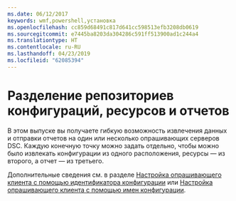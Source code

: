 ```yaml
---
ms.date: 06/12/2017
keywords: wmf,powershell,установка
ms.openlocfilehash: cc859d68491c817d641cc598513efb3208db0619
ms.sourcegitcommit: e7445ba8203da304286c591ff513900ad1c244a4
ms.translationtype: HT
ms.contentlocale: ru-RU
ms.lasthandoff: 04/23/2019
ms.locfileid: "62085394"
---
```

# <a name="separation-of-configuration-resource-and-report-repositories"></a>Разделение репозиториев конфигураций, ресурсов и отчетов

В этом выпуске вы получаете гибкую возможность извлечения данных и отправки отчетов на один или несколько опрашивающих серверов DSC. Каждую конечную точку можно задать отдельно, чтобы можно было извлекать конфигурации из одного расположения, ресурсы — из второго, а отчет — из третьего.

Дополнительные сведения см. в разделе [Настройка опрашивающего клиента с помощью идентификатора конфигурации](https://msdn.microsoft.com/powershell/dsc/pullclientconfigid) или [Настройка опрашивающего клиента с помощью имен конфигурации](https://msdn.microsoft.com/powershell/dsc/pullclientconfignames).
